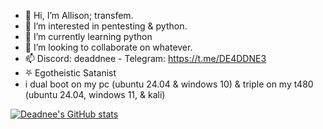 - 👋 Hi, I’m Allison; transfem.
- 👀 I’m interested in pentesting & python.
- 🌱 I’m currently learning python
- 💞️ I’m looking to collaborate on whatever.
- 📫 Discord: deaddnee - Telegram: https://t.me/DE4DDNE3
- ⛧ Egotheistic Satanist
- i dual boot on my pc (ubuntu 24.04 & windows 10) & triple on my t480 (ubuntu 24.04, windows 11, & kali)

[![Deadnee's GitHub stats](https://github-readme-stats.vercel.app/api?username=deaddnee&theme=dark)](https://github.com/anuraghazra/github-readme-stats)
